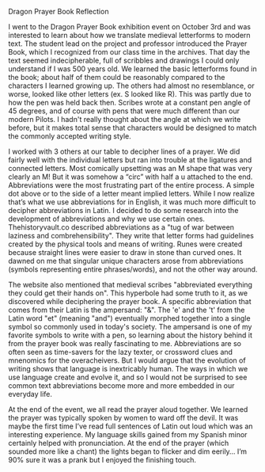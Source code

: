 Dragon Prayer Book Reflection

I went to the Dragon Prayer Book exhibition event on October 3rd and was interested to learn about how we translate medieval letterforms 
to modern text. The student lead on the project and professor introduced the Prayer Book, which I recognized from our class time in the 
archives. That day the text seemed indecipherable, full of scribbles and drawings I could only understand if I was 500 years old. We 
learned the basic letterforms found in the book; about half of them could be reasonably compared to the characters I learned growing up. 
The others had almost no resemblance, or worse, looked like other letters (ex. S looked like R). This was partly due to how the pen was
held back then. Scribes wrote at a constant pen angle of 45 degrees, and of course with pens that were much different than our modern
Pilots. I hadn't really thought about the angle at which we write before, but it makes total sense that characters would be designed to
match the commonly accepted writing style. 

I worked with 3 others at our table to decipher lines of a prayer. We did fairly well with the individual letters but ran into trouble at 
the ligatures and connected letters. Most comically upsetting was an M shape that was very clearly an M! But it was somehow a “circ” with 
half a u attached to the end. Abbreviations were the most frustrating part of the entire process. A simple dot above or to the side of a 
letter meant implied letters. While I now realize that’s what we use abbreviations for in English, it was much more difficult to decipher 
abbreviations in Latin. I decided to do some research into the development of abbreviations and why we use certain ones. Thehistoryvault.co
described abbreviations as a "tug of war between laziness and combrehensibility". They write that letter forms had guidelines created by
the physical tools and means of writing. Runes were created because straight lines were easier to draw in stone than curved ones. It dawned 
on me that singular unique characters arose from abbreviations (symbols representing entire phrases/words), and not the other way around. 

The website also mentioned that medieval scribes "abbreviated everything they could get their hands on". This hyperbole had some truth to 
it, as we discovered while deciphering the prayer book. A specific abbreviation that comes from their Latin is the ampersand: "&". The 'e'
and the 't' from the Latin word "et" (meaning "and") eventually morphed together into a single symbol so commonly used in today's society.
The ampersand is one of my favorite symbols to write with a pen, so learning about the history behind it from the prayer book was really
fascinating to me. Abbreviations are so often seen as time-savers for the lazy texter, or crossword clues and mnenomics for the 
overacheivers. But I would argue that the evolution of writing shows that language is inextricably human. The ways in which we use language
create and evolve it, and so I would not be surprised to see common text abbreviations become more and more embedded in our everyday life. 

At the end of the event, we all read the prayer aloud together. We learned the prayer was typically spoken by women to ward off the devil. 
It was maybe the first time I’ve read full sentences of Latin out loud which was an interesting experience. My language skills gained from 
my Spanish minor certainly helped with pronunciation. At the end of the prayer (which sounded more like a chant) the lights began to 
flicker and dim eerily… I’m 90% sure it was a prank but I enjoyed the finishing touch.
